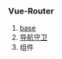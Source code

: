 ### Vue-Router

1. [base](./logical-thinking/Markdown/base.md)
2. [导航守卫](./logical-thinking/Markdown/NavigationGuards.md)
3. 组件